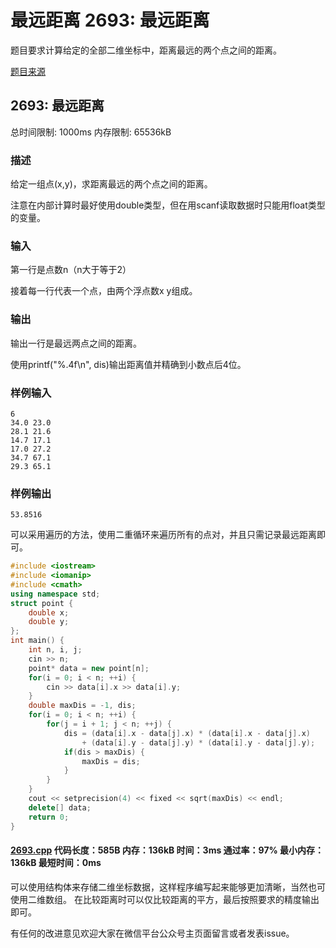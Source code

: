 # 最远距离 2693: 最远距离

题目要求计算给定的全部二维坐标中，距离最远的两个点之间的距离。

[题目来源](http://bailian.openjudge.cn/practice/2693/)

## 2693: 最远距离

总时间限制: 1000ms    内存限制: 65536kB

### 描述

给定一组点(x,y)，求距离最远的两个点之间的距离。

注意在内部计算时最好使用double类型，但在用scanf读取数据时只能用float类型的变量。

### 输入

第一行是点数n（n大于等于2）

接着每一行代表一个点，由两个浮点数x y组成。

### 输出

输出一行是最远两点之间的距离。

使用printf("%.4f\n", dis)输出距离值并精确到小数点后4位。

### 样例输入
```
6
34.0 23.0
28.1 21.6
14.7 17.1
17.0 27.2
34.7 67.1
29.3 65.1
```
### 样例输出
```
53.8516
```
可以采用遍历的方法，使用二重循环来遍历所有的点对，并且只需记录最远距离即可。
```cpp
#include <iostream>
#include <iomanip>
#include <cmath>
using namespace std;
struct point {
	double x;
	double y;
};
int main() {
	int n, i, j;
	cin >> n;
	point* data = new point[n];
	for(i = 0; i < n; ++i) {
		cin >> data[i].x >> data[i].y;
	}
	double maxDis = -1, dis;
	for(i = 0; i < n; ++i) {
		for(j = i + 1; j < n; ++j) {
			dis = (data[i].x - data[j].x) * (data[i].x - data[j].x)
				+ (data[i].y - data[j].y) * (data[i].y - data[j].y);
			if(dis > maxDis) {
				maxDis = dis;
			}
		}
	}
	cout << setprecision(4) << fixed << sqrt(maxDis) << endl;
	delete[] data;
	return 0;
}
```
#### [2693.cpp](/Code/2600-2699/2693.cpp) 代码长度：585B 内存：136kB 时间：3ms 通过率：97% 最小内存：136kB  最短时间：0ms

可以使用结构体来存储二维坐标数据，这样程序编写起来能够更加清晰，当然也可使用二维数组。
在比较距离时可以仅比较距离的平方，最后按照要求的精度输出即可。

有任何的改进意见欢迎大家在微信平台公众号主页面留言或者发表issue。
